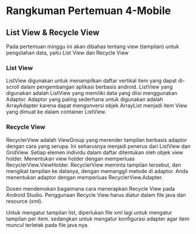 # Rangkuman Pertemuan 4-Mobile

## List View & Recycle View

Pada pertemuan minggu ini akan dibahas tentang view (tampilan) untuk pengolahan data, yaitu List View dan Recycle View

### List View

ListView digunakan untuk menampilkan daftar vertikal item yang dapat di-scroll dalam pengembangan aplikasi berbasis android.
ListView yang digunakan adalah ListView yang memiliki data yang diisi menggunakan Adaptor.
Adaptor yang paling sederhana untuk digunakan adalah ArrayAdapter karena dapat mengonversi objek ArrayList menjadi item View yang dimuat ke dalam container ListView.

### Recycle View
RecyclerView adalah ViewGroup yang merender tampilan berbasis adaptor dengan cara yang serupa.
Ini seharusnya menjadi penerus dari ListView dan GridView. Setiap elemen individu dalam daftar ditentukan oleh objek view holder.
Menentukan view holder dengan memperluas RecyclerView.ViewHolder.
RecyclerView meminta tampilan tersebut, dan mengikat tampilan ke datanya, dengan memanggil metode di adaptor.
Anda menentukan adaptor dengan memperluas RecyclerView.Adapter.

Dosen mendemokan bagaimana cara menerapkan Recycle View pada Android Studio. Penggunaan Recycle View harus diatur dalam file java dan resource (xml).

Untuk mengatur tampilan list, diperlukan file xml lagi untuk mengatur tampilan per item.
sedangkan untuk mengatur konfigurasi adapter agar item muncul terletak pada file java nya. 
